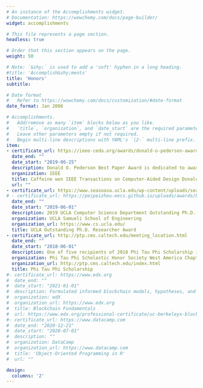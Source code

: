 ```yaml
---
# An instance of the Accomplishments widget.
# Documentation: https://wowchemy.com/docs/page-builder/
widget: accomplishments

# This file represents a page section.
headless: true

# Order that this section appears on the page.
weight: 50

# Note: `&shy;` is used to add a 'soft' hyphen in a long heading.
#title: 'Accomplish&shy;ments'
title: 'Honors'
subtitle:

# Date format
#   Refer to https://wowchemy.com/docs/customization/#date-format
date_format: Jan 2006

# Accomplishments.
#   Add/remove as many `item` blocks below as you like.
#   `title`, `organization`, and `date_start` are the required parameters.
#   Leave other parameters empty if not required.
#   Begin multi-line descriptions with YAML's `|2-` multi-line prefix.
item:
- certificate_url: https://ieee-ceda.org/awards/donald-o-pederson-award#recipients 
  date_end: ""
  date_start: "2019-06-25"
  description: Donald O. Pederson Best Paper Award is dedicated to award the best paper published in IEEE TCAD in the recent two calendar years. Current Associate Editors of the IEEE TCAD nominates the best paper candidates first. Among the papers published in the past two years, the most referenced or downloaded papers are nominated automatically by the entire editorial board for review and voting. The editorial board nominated five papers this year, and another nine papers are automatically nominated for receiving highest downloads in the past two years. After the voting, a confidential review committee reviews the top five papers before deciding the final winners. The selection committee unanimously agreed to declare two of the candidates to be co-winners. The award is recognized at the Design Automation Conference (DAC) in Las Vegas on Jun. 4th, 2019.
  organization: IEEE
  title: Caffeine won IEEE Transactions on Computer-Aided Design Donald O. Pederson Best Paper Award
  url: ""
- certificate_url: https://www.seasoasa.ucla.edu/wp-content/uploads/seasoasa/2019-Commencement-Awards-and-Honors.pdf
# - certificate_url: https://peipeizhou-eecs.github.io/uploads/awards/UCLA_Engineering_2019_Commencement-Awards-and-Honors.pdf
  date_end: ""
  date_start: "2019-06-01"
  description: 2019 UCLA Computer Science Department Outstanding Ph.D. Researcher Award
  organization: UCLA Samueli School of Engineering
  organization_url: https://www.cs.ucla.edu/ 
  title: UCLA Outstanding Ph.D. Researcher Award
- certificate_url: http://ptp.cms.caltech.edu/meeting_location.html
  date_end: ""
  date_start: "2018-06-01"
  description: One of five recipients of 2018 Phi Tau Phi Scholarship in recognition of academic achievements and scholarly contributions.
  organization: Phi Tau Phi Scholastic Honor Society West America Chapter
  organization_url: http://ptp.cms.caltech.edu/index.html
  title: Phi Tau Phi Scholarship
#- certificate_url: https://www.edx.org
#  date_end: ""
#  date_start: "2021-01-01"
#  description: Formulated informed blockchain models, hypotheses, and use cases.
#  organization: edX
#  organization_url: https://www.edx.org
#  title: Blockchain Fundamentals
#  url: https://www.edx.org/professional-certificate/uc-berkeleyx-blockchain-fundamentals
#- certificate_url: https://www.datacamp.com
#  date_end: "2020-12-21"
#  date_start: "2020-07-01"
#  description: ""
#  organization: DataCamp
#  organization_url: https://www.datacamp.com
#  title: 'Object-Oriented Programming in R'
#  url: ""

design:
  columns: '2' 
---
```

